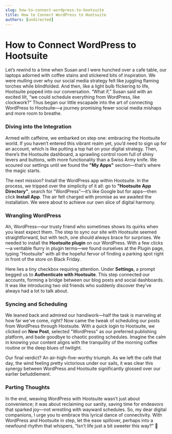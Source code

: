 ```yaml
---
slug: how-to-connect-wordpress-to-hootsuite
title: How to Connect WordPress to Hootsuite
authors: [undirected]
---
```


# How to Connect WordPress to Hootsuite

Let’s rewind to a time when Susan and I were hunched over a cafe table, our laptops adorned with coffee stains and stickered bits of inspiration. We were mulling over why our social media strategy felt like juggling flaming torches while blindfolded. And then, like a light bulb flickering to life, Hootsuite popped into our conversation. “What if,” Susan said with an excited lilt, “we could schedule everything from WordPress, like clockwork?” Thus began our little escapade into the art of connecting WordPress to Hootsuite—a journey promising fewer social media mishaps and more room to breathe.

### Diving into the Integration

Armed with caffeine, we embarked on step one: embracing the Hootsuite world. If you haven’t entered this vibrant realm yet, you’d need to sign up for an account, which is like putting a top hat on your digital strategy. Then, there’s the Hootsuite dashboard, a sprawling control room full of shiny levers and buttons, with more functionality than a Swiss Army knife. We scoured our settings until we found the **"My Apps"** section—that’s where the magic starts.

The next mission? Install the WordPress app within Hootsuite. In the process, we tripped over the simplicity of it all: go to **"Hootsuite App Directory"**, search for "WordPress"—it’s like Google but for apps—then click **Install App**. The air felt charged with promise as we awaited the installation. We were about to achieve our own slice of digital harmony.

### Wrangling WordPress

Ah, WordPress—our trusty friend who sometimes shows its quirks when you least expect them. The step to sync our site with Hootsuite seemed straightforward, but with tech, one should always brace for surprises. We needed to install the **Hootsuite plugin** on our WordPress. With a few clicks—a veritable flurry in plugin terms—we found ourselves at the Plugin page, typing "Hootsuite" with all the hopeful fervor of finding a parking spot right in front of the store on Black Friday.

Here lies a tiny checkbox requiring attention. Under **Settings**, a prompt begged us to **Authenticate with Hootsuite**. This step connected our accounts, forming a bridge between our blog posts and social dashboards. It was like introducing two old friends who suddenly discover they’ve always had a lot to talk about.

### Syncing and Scheduling

We leaned back and admired our handiwork—half the task is marveling at how far we've come, right? Now came the tweak of scheduling our posts from WordPress through Hootsuite. With a quick login to Hootsuite, we clicked on **New Post**, selected "WordPress" as our preferred publishing platform, and bade goodbye to chaotic posting schedules. Imagine the calm in knowing your content aligns with the tranquility of the morning coffee routine or the deep blues of twilight.

Our final verdict? An air-high-five-worthy triumph. As we left the café that day, the wind feeling pretty victorious under our sails, it was clear this synergy between WordPress and Hootsuite significantly glossed over our earlier befuddlement.

### Parting Thoughts

In the end, weaving WordPress with Hootsuite wasn’t just about convenience; it was about reclaiming our sanity, saving time for endeavors that sparked joy—not wrestling with wayward schedules. So, my dear digital companions, I urge you to embrace this lyrical dance of connectivity. With WordPress and Hootsuite in step, let the ease spillover, perhaps into a newfound rhythm that whispers, “Isn’t life just a bit sweeter this way?” 🍵